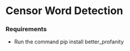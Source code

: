 <h1>Censor Word Detection</h1>

<h3>Requirements</h3>
<ul>
  <li>Run the command
    pip install better_profanity</li>
</ul>
